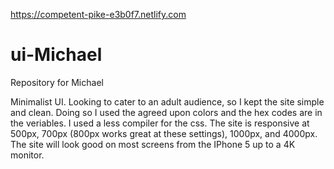 https://competent-pike-e3b0f7.netlify.com
# ui-Michael
Repository for Michael

Minimalist UI. Looking to cater to an adult audience, so I kept the site simple and clean. Doing so I used the agreed upon colors and the hex codes are in the veriables. I used a less compiler for the css. The site is responsive at 500px, 700px (800px works great at these settings), 1000px, and 4000px. The site will look good on most screens from the IPhone 5 up to a 4K monitor. 
